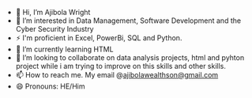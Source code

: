 - 👋 Hi, I’m Ajibola Wright
- 👀 I’m interested in Data Management, Software Development and the Cyber Security Industry
- ⚡ I'm proficient in Excel, PowerBi, SQL and Python.
- 🌱 I’m currently learning HTML
- 💞️ I’m looking to collaborate on data analysis projects, html and pyhton project while i am trying to improve on this skills and other skills.
- 📫 How to reach me. My email @ajibolawealthson@gmail.com 
- 😄 Pronouns: HE/Him


<!---
Ranking1313/Ranking1313 is a ✨ special ✨ repository because its `README.md` (this file) appears on your GitHub profile.
You can click the Preview link to take a look at your changes.
--->
